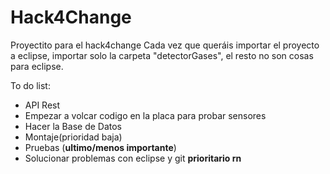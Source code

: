 # Hack4Change
Proyectito para el hack4change
Cada vez que queráis importar el proyecto a eclipse, importar solo la carpeta "detectorGases", el resto no son cosas para eclipse.

To do list:
- API Rest
- Empezar a volcar codigo en la placa para probar sensores
- Hacer la Base de Datos
- Montaje(prioridad baja)
- Pruebas (**ultimo/menos importante**)
- Solucionar problemas con eclipse y git **prioritario rn**
